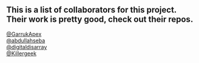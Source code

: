 ## This is a list of collaborators for this project. Their work is pretty good, check out their repos. 
[@GarrukApex](https://github.com/GarrukApex) <br />
[@abdullahseba](https://github.com/abdullahseba) <br />
[@digitaldisarray](https://github.com/digitaldisarray) <br />
[@Killergeek](https://github.com/killergeek) <br />

